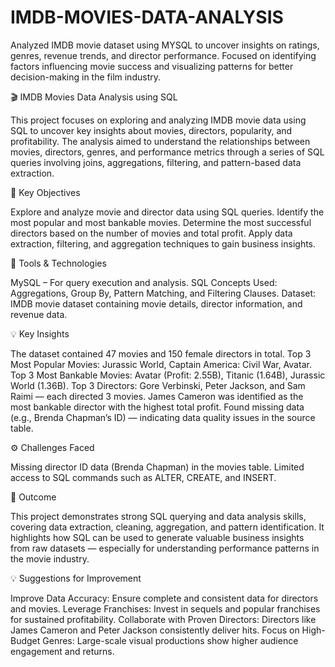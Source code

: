 # IMDB-MOVIES-DATA-ANALYSIS
Analyzed IMDB movie dataset using MYSQL to uncover insights on ratings, genres, revenue trends, and director performance. Focused on identifying factors influencing movie success and visualizing patterns for better decision-making in the film industry.

🎬 IMDB Movies Data Analysis using SQL

This project focuses on exploring and analyzing IMDB movie data using SQL to uncover key insights about movies, directors, popularity, and profitability. The analysis aimed to understand the relationships between movies, directors, genres, and performance metrics through a series of SQL queries involving joins, aggregations, filtering, and pattern-based data extraction.

🎯 Key Objectives

Explore and analyze movie and director data using SQL queries.
Identify the most popular and most bankable movies.
Determine the most successful directors based on the number of movies and total profit.
Apply data extraction, filtering, and aggregation techniques to gain business insights.

🧰 Tools & Technologies

 MySQL – For query execution and analysis.
SQL Concepts Used: Aggregations, Group By, Pattern Matching, and Filtering Clauses.
Dataset: IMDB movie dataset containing movie details, director information, and revenue data.

💡 Key Insights

The dataset contained 47 movies and 150 female directors in total.
Top 3 Most Popular Movies: Jurassic World, Captain America: Civil War, Avatar.
Top 3 Most Bankable Movies: Avatar (Profit: 2.55B), Titanic (1.64B), Jurassic World (1.36B).
Top 3 Directors: Gore Verbinski, Peter Jackson, and Sam Raimi — each directed 3 movies.
James Cameron was identified as the most bankable director with the highest total profit.
Found missing data (e.g., Brenda Chapman’s ID) — indicating data quality issues in the source table.

⚙️ Challenges Faced

Missing director ID data (Brenda Chapman) in the movies table.
Limited access to SQL commands such as ALTER, CREATE, and INSERT.

🚀 Outcome

This project demonstrates strong SQL querying and data analysis skills, covering data extraction, cleaning, aggregation, and pattern identification.
It highlights how SQL can be used to generate valuable business insights from raw datasets — especially for understanding performance patterns in the movie industry.

💡 Suggestions for Improvement

Improve Data Accuracy: Ensure complete and consistent data for directors and movies.
Leverage Franchises: Invest in sequels and popular franchises for sustained profitability.
Collaborate with Proven Directors: Directors like James Cameron and Peter Jackson consistently deliver hits.
Focus on High-Budget Genres: Large-scale visual productions show higher audience engagement and returns.
